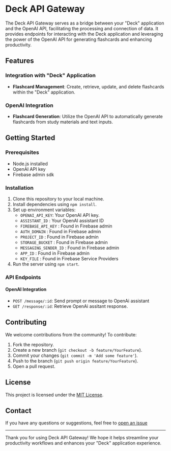 # Deck API Gateway

The Deck API Gateway serves as a bridge between your "Deck" application and the OpenAI API, facilitating the processing and connection of data. It provides endpoints for interacting with the Deck application and leveraging the power of the OpenAI API for generating flashcards and enhancing productivity.

## Features

### Integration with "Deck" Application
- **Flashcard Management**: Create, retrieve, update, and delete flashcards within the "Deck" application.

### OpenAI Integration
- **Flashcard Generation**: Utilize the OpenAI API to automatically generate flashcards from study materials and text inputs.

## Getting Started

### Prerequisites
- Node.js installed
- OpenAI API key
- Firebase admin sdk

### Installation
1. Clone this repository to your local machine.
2. Install dependencies using `npm install`.
3. Set up environment variables:
   - `OPENAI_API_KEY`: Your OpenAI API key.
   - `ASSISTANT_ID` : Your OpenAI assistant ID
   - `FIREBASE_API_KEY` : Found in Firebase admin
   - `AUTH_DOMAIN` : Found in Firebase admin 
   - `PROJECT_ID` : Found in Firebase admin
   - `STORAGE_BUCKET` : Found in Firebase admin
   - `MESSAGING_SENDER_ID` : Found in Firebase admin
   - `APP_ID` : Found in Firebase admin
   - `KEY_FILE` : Found in Firebase Service Providers
4. Run the server using `npm start`.

### API Endpoints

#### OpenAI Integration
- `POST /message/:id`: Send prompt or message to OpenAi assistant
- `GET /response/:id`: Retrieve OpenAi assitant response.


## Contributing

We welcome contributions from the community! To contribute:
1. Fork the repository.
2. Create a new branch (`git checkout -b feature/YourFeature`).
3. Commit your changes (`git commit -m 'Add some feature'`).
4. Push to the branch (`git push origin feature/YourFeature`).
5. Open a pull request.

## License

This project is licensed under the [MIT License](LICENSE).

## Contact

If you have any questions or suggestions, feel free to [open an issue](#)

---

Thank you for using Deck API Gateway! We hope it helps streamline your productivity workflows and enhances your "Deck" application experience.
